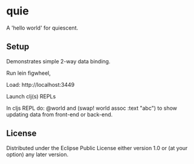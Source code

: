 # quie

A 'hello world' for quiescent.

## Setup

Demonstrates simple 2-way data binding.

Run lein figwheel,

Load: http://localhost:3449

Launch clj(s) REPLs

In cljs REPL do: @world and (swap! world assoc :text "abc")
to show updating data from front-end or back-end.

## License

Distributed under the Eclipse Public License either version 1.0 or (at your option) any later version.
